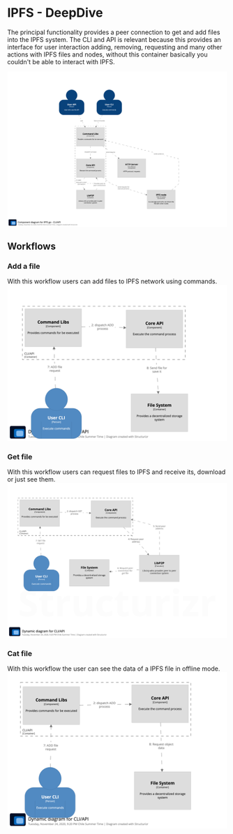# IPFS - DeepDive

The principal functionality provides a peer connection to get and add files into the IPFS system. The CLI and API is relevant because this provides an interface for user interaction adding, removing, requesting and many other actions with IPFS files and nodes, without this container basically you couldn't be able to interact with IPFS.


![alt text](assets/component.png "Image Example")

## Workflows

### Add a file
With this workflow users can add files to IPFS network using commands.
![alt text](assets/ADD.png "Image Example")
### Get file
With this workflow users can request files to IPFS and receive its, download or just see them.
![alt text](assets/GET.png "Image Example")
### Cat file
With this workflow the user can see the data of a IPFS file in offline mode.
![alt text](assets/CAT.png "Image Example")